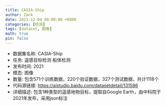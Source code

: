 ```yaml
---
title: CASIA-Ship
author: Zack
date: 2021-12-04 00:00:00 +0800
categories: [检测]
tags: [dataset, 图像]
math: true
pin: false
---
```

- 数据集名称: CASIA-Ship
- 任务: 遥感目标检测 船体检测
- 发布时间: 2021
- 模态: 图像
- 数量: 包含571个训练数据，220个验证数据，327个测试数据，共计1118个
- 代码源链接: https://aistudio.baidu.com/datasetdetail/131586
- 详细描述: 包含1种类型的遥感地物目标，提取自Google Earth，由中科院于2021年发布，采用json标注
